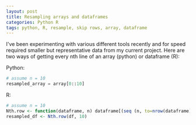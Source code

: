 ```yaml
---
layout: post
title: Resampling arrays and dataframes 
categories: Python R
tags: python, R, resample, skip rows, array, dataframe
---
```


I've been experimenting with various different tools recently and for speed required 
smaller but representative data from my current project. Here are two ways of getting 
every nth line of an array (python) or dataframe (R):

Python: 

```python
# assume n = 10
resampled_array = array[0::10]
```

R: 

```r
# assume n = 10
Nth.row <- function(dataframe, n) dataframe[(seq (n, to=nrow(dataframe), by=n)),]
resampled_df <- Nth.row(df, 10)
```


